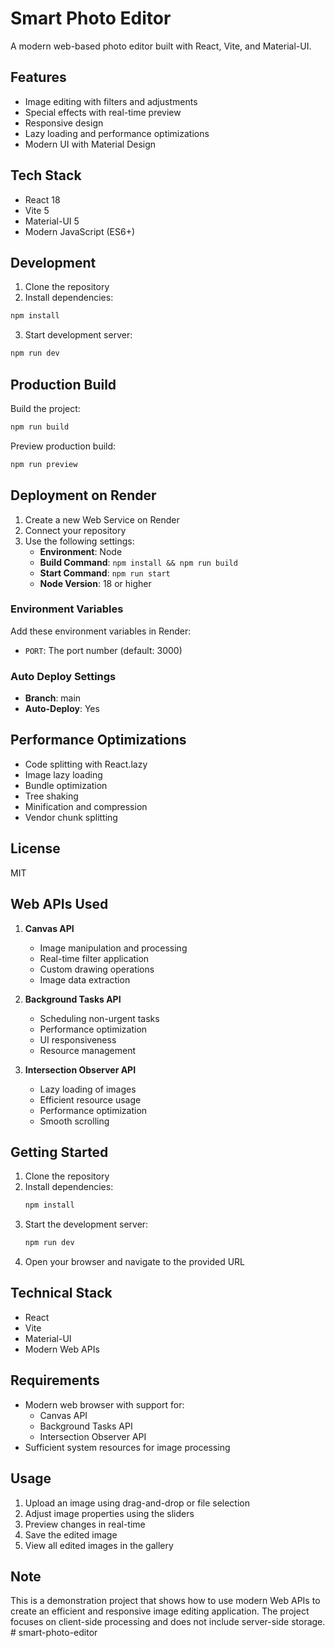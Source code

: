 # Smart Photo Editor

A modern web-based photo editor built with React, Vite, and Material-UI.

## Features

- Image editing with filters and adjustments
- Special effects with real-time preview
- Responsive design
- Lazy loading and performance optimizations
- Modern UI with Material Design

## Tech Stack

- React 18
- Vite 5
- Material-UI 5
- Modern JavaScript (ES6+)

## Development

1. Clone the repository
2. Install dependencies:
```bash
npm install
```
3. Start development server:
```bash
npm run dev
```

## Production Build

Build the project:
```bash
npm run build
```

Preview production build:
```bash
npm run preview
```

## Deployment on Render

1. Create a new Web Service on Render
2. Connect your repository
3. Use the following settings:
   - **Environment**: Node
   - **Build Command**: `npm install && npm run build`
   - **Start Command**: `npm run start`
   - **Node Version**: 18 or higher

### Environment Variables
Add these environment variables in Render:
- `PORT`: The port number (default: 3000)

### Auto Deploy Settings
- **Branch**: main
- **Auto-Deploy**: Yes

## Performance Optimizations

- Code splitting with React.lazy
- Image lazy loading
- Bundle optimization
- Tree shaking
- Minification and compression
- Vendor chunk splitting

## License

MIT

## Web APIs Used

1. **Canvas API**
   - Image manipulation and processing
   - Real-time filter application
   - Custom drawing operations
   - Image data extraction

2. **Background Tasks API**
   - Scheduling non-urgent tasks
   - Performance optimization
   - UI responsiveness
   - Resource management

3. **Intersection Observer API**
   - Lazy loading of images
   - Efficient resource usage
   - Performance optimization
   - Smooth scrolling

## Getting Started

1. Clone the repository
2. Install dependencies:
   ```bash
   npm install
   ```
3. Start the development server:
   ```bash
   npm run dev
   ```
4. Open your browser and navigate to the provided URL

## Technical Stack

- React
- Vite
- Material-UI
- Modern Web APIs

## Requirements

- Modern web browser with support for:
  - Canvas API
  - Background Tasks API
  - Intersection Observer API
- Sufficient system resources for image processing

## Usage

1. Upload an image using drag-and-drop or file selection
2. Adjust image properties using the sliders
3. Preview changes in real-time
4. Save the edited image
5. View all edited images in the gallery

## Note

This is a demonstration project that shows how to use modern Web APIs to create an efficient and responsive image editing application. The project focuses on client-side processing and does not include server-side storage.
#   s m a r t - p h o t o - e d i t o r 
 
 